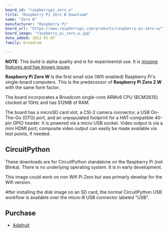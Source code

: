 ```yaml
---
board_id: "raspberrypi_zero_w"
title: "Raspberry Pi Zero W Download"
name: "Zero W"
manufacturer: "Raspberry Pi"
board_url: "https://www.raspberrypi.com/products/raspberry-pi-zero-w/"
board_image: "raspberry_pi_zero_w.jpg"
date_added: 2022-01-07
family: broadcom

---
```


**NOTE**: This build is alpha quality and is for experimental use. It is [missing features and has known issues](https://github.com/adafruit/circuitpython/labels/broadcom).

**Raspberry Pi Zero W** Is the first small size (Wifi enabled) Raspberry Pi's single-board computers. This is the predecessor of **Raspberry Pi Zero 2 W** with the same form factor.

The board incorporates a Broadcom single-core ARMv6 CPU (BCM2835) clocked at 1GHz and has 512MB of RAM.

The board has a microSD card slot, a CSI-2 camera connector, a USB On-The-Go (OTG) port, and an unpopulated footprint for a HAT-compatible 40-pin GPIO header. It is powered via a micro USB socket. Video output is via a mini HDMI port; composite video output can easily be made available via test points, if needed.

## CircuitPython

These downloads are for CircuitPython standalone on the Raspberry Pi (not Blinka). There is no underlying operating system. It is in early development.

This image could work on non Wifi Pi Zero but was primarly develop for the Wifi version.

After installing the disk image on an SD card, the normal CircuitPython USB workflow is available over the micro-B USB connector labeled "USB".

## Purchase
* [Adafruit](https://www.adafruit.com/product/3400)

